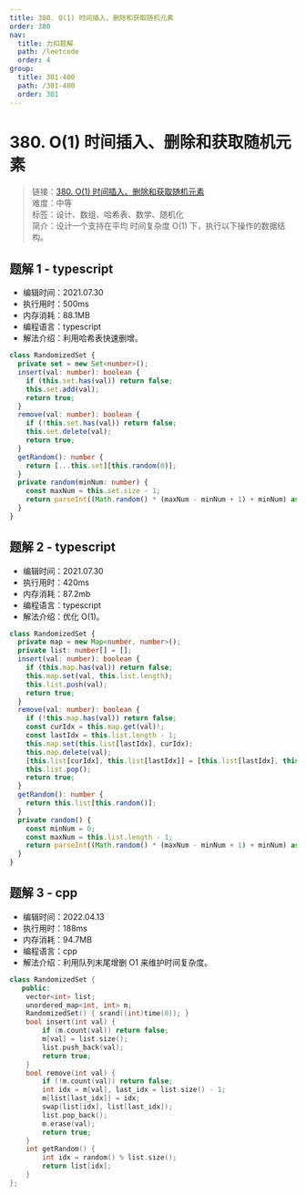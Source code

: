 ```yaml
---
title: 380. O(1) 时间插入、删除和获取随机元素
order: 380
nav:
  title: 力扣题解
  path: /leetcode
  order: 4
group:
  title: 301-400
  path: /301-400
  order: 301
---
```


# 380. O(1) 时间插入、删除和获取随机元素

> 链接：[380. O(1) 时间插入、删除和获取随机元素](https://leetcode-cn.com/problems/insert-delete-getrandom-o1/)  
> 难度：中等  
> 标签：设计、数组、哈希表、数学、随机化  
> 简介：设计一个支持在平均 时间复杂度 O(1) 下，执行以下操作的数据结构。

## 题解 1 - typescript

- 编辑时间：2021.07.30
- 执行用时：500ms
- 内存消耗：88.1MB
- 编程语言：typescript
- 解法介绍：利用哈希表快速删增。

```typescript
class RandomizedSet {
  private set = new Set<number>();
  insert(val: number): boolean {
    if (this.set.has(val)) return false;
    this.set.add(val);
    return true;
  }
  remove(val: number): boolean {
    if (!this.set.has(val)) return false;
    this.set.delete(val);
    return true;
  }
  getRandom(): number {
    return [...this.set][this.random(0)];
  }
  private random(minNum: number) {
    const maxNum = this.set.size - 1;
    return parseInt((Math.random() * (maxNum - minNum + 1) + minNum) as any, 10);
  }
}
```

## 题解 2 - typescript

- 编辑时间：2021.07.30
- 执行用时：420ms
- 内存消耗：87.2mb
- 编程语言：typescript
- 解法介绍：优化 O(1)。

```typescript
class RandomizedSet {
  private map = new Map<number, number>();
  private list: number[] = [];
  insert(val: number): boolean {
    if (this.map.has(val)) return false;
    this.map.set(val, this.list.length);
    this.list.push(val);
    return true;
  }
  remove(val: number): boolean {
    if (!this.map.has(val)) return false;
    const curIdx = this.map.get(val)!;
    const lastIdx = this.list.length - 1;
    this.map.set(this.list[lastIdx], curIdx);
    this.map.delete(val);
    [this.list[curIdx], this.list[lastIdx]] = [this.list[lastIdx], this.list[curIdx]];
    this.list.pop();
    return true;
  }
  getRandom(): number {
    return this.list[this.random()];
  }
  private random() {
    const minNum = 0;
    const maxNum = this.list.length - 1;
    return parseInt((Math.random() * (maxNum - minNum + 1) + minNum) as any, 10);
  }
}
```

## 题解 3 - cpp

- 编辑时间：2022.04.13
- 执行用时：188ms
- 内存消耗：94.7MB
- 编程语言：cpp
- 解法介绍：利用队列末尾增删 O1 来维护时间复杂度。

```cpp
class RandomizedSet {
   public:
    vector<int> list;
    unordered_map<int, int> m;
    RandomizedSet() { srand((int)time(0)); }
    bool insert(int val) {
        if (m.count(val)) return false;
        m[val] = list.size();
        list.push_back(val);
        return true;
    }
    bool remove(int val) {
        if (!m.count(val)) return false;
        int idx = m[val], last_idx = list.size() - 1;
        m[list[last_idx]] = idx;
        swap(list[idx], list[last_idx]);
        list.pop_back();
        m.erase(val);
        return true;
    }
    int getRandom() {
        int idx = random() % list.size();
        return list[idx];
    }
};
```
